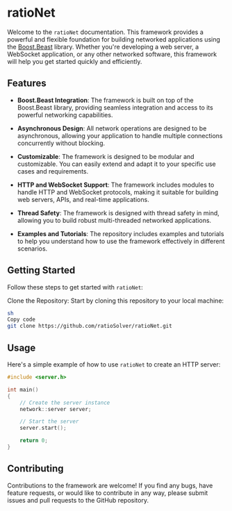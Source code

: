 # ratioNet

Welcome to the `ratioNet` documentation. This framework provides a powerful and flexible foundation for building networked applications using the [Boost.Beast](https://github.com/boostorg/beast) library. Whether you're developing a web server, a WebSocket application, or any other networked software, this framework will help you get started quickly and efficiently.

## Features

- **Boost.Beast Integration**: The framework is built on top of the Boost.Beast library, providing seamless integration and access to its powerful networking capabilities.

- **Asynchronous Design**: All network operations are designed to be asynchronous, allowing your application to handle multiple connections concurrently without blocking.

- **Customizable**: The framework is designed to be modular and customizable. You can easily extend and adapt it to your specific use cases and requirements.

- **HTTP and WebSocket Support**: The framework includes modules to handle HTTP and WebSocket protocols, making it suitable for building web servers, APIs, and real-time applications.

- **Thread Safety**: The framework is designed with thread safety in mind, allowing you to build robust multi-threaded networked applications.

- **Examples and Tutorials**: The repository includes examples and tutorials to help you understand how to use the framework effectively in different scenarios.

## Getting Started
Follow these steps to get started with `ratioNet`:

Clone the Repository: Start by cloning this repository to your local machine:

```bash
sh
Copy code
git clone https://github.com/ratioSolver/ratioNet.git
```

## Usage

Here's a simple example of how to use `ratioNet` to create an HTTP server:

```cpp
#include <server.h>

int main()
{
    // Create the server instance
    network::server server;

    // Start the server
    server.start();

    return 0;
}
```

## Contributing
Contributions to the framework are welcome! If you find any bugs, have feature requests, or would like to contribute in any way, please submit issues and pull requests to the GitHub repository.
